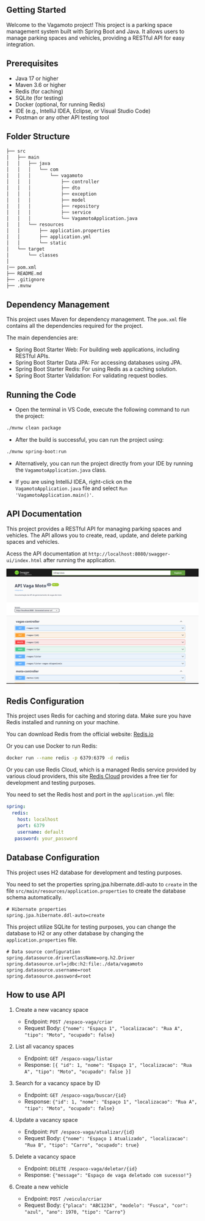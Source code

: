 ## Getting Started

Welcome to the Vagamoto project! This project is a parking space management system built with Spring Boot and Java. It allows users to manage parking spaces and vehicles, providing a RESTful API for easy integration.

## Prerequisites
- Java 17 or higher
- Maven 3.6 or higher
- Redis (for caching)
- SQLite (for testing)
- Docker (optional, for running Redis)
- IDE (e.g., IntelliJ IDEA, Eclipse, or Visual Studio Code)
- Postman or any other API testing tool


## Folder Structure

```plaintext
├── src
│   ├── main
│   │   ├── java
│   │   │   └── com
│   │   │       └── vagamoto
│   │   │           ├── controller
│   │   │           ├── dto
│   │   │           ├── exception
│   │   │           ├── model
│   │   │           ├── repository
│   │   │           ├── service
│   │   │           └── VagamotoApplication.java
│   │   └── resources
│   │       ├── application.properties
│   │       ├── application.yml
│   │       └── static
│   └── target
│       └── classes
│  
|── pom.xml
├── README.md
├── .gitignore
├── .mvnw
```


## Dependency Management

This project uses Maven for dependency management. The `pom.xml` file contains all the dependencies required for the project.

The main dependencies are:
- Spring Boot Starter Web: For building web applications, including RESTful APIs.
- Spring Boot Starter Data JPA: For accessing databases using JPA.
- Spring Boot Starter Redis: For using Redis as a caching solution.
- Spring Boot Starter Validation: For validating request bodies.

## Running the Code
- Open the terminal in VS Code, execute the following command to run the project:
```bash
./mvnw clean package
```
- After the build is successful, you can run the project using:
```bash
./mvnw spring-boot:run
```
- Alternatively, you can run the project directly from your IDE by running the `VagamotoApplication.java` class.

- If you are using IntelliJ IDEA, right-click on the `VagamotoApplication.java` file and select `Run 'VagamotoApplication.main()'`.

## API Documentation
This project provides a RESTful API for managing parking spaces and vehicles. 
The API allows you to create, read, update, and delete parking spaces and vehicles.

Acess the API documentation at `http://localhost:8080/swagger-ui/index.html` after running the application.

![alt text](.github/swagger.png)


## Redis Configuration
This project uses Redis for caching and storing data.
Make sure you have Redis installed and running on your machine.


You can download Redis from the official website: [Redis.io](https://redis.io/download)

Or you can use Docker to run Redis:

```bash
docker run --name redis -p 6379:6379 -d redis
```

Or you can use Redis Cloud, which is a managed Redis service provided by various cloud providers, this site [Redis Cloud](https://redis.com/redis-enterprise-cloud/) provides a free tier for development and testing purposes.


You need to set the Redis host and port in the `application.yml` file:

```yaml
spring:
  redis:
    host: localhost
    port: 6379
    username: default
   password: your_password
```

## Database Configuration
This project uses H2 database for development and testing purposes.

You need to set the properties spring.jpa.hibernate.ddl-auto to `create` in the file 
`src/main/resources/application.properties` to create the database schema automatically.

```properties
# Hibernate properties
spring.jpa.hibernate.ddl-auto=create
```

This project utilize SQLite for testing purposes, you can change the database to H2 or any other database by changing the `application.properties` file.

```properties
# Data source configuration
spring.datasource.driverClassName=org.h2.Driver
spring.datasource.url=jdbc:h2:file:./data/vagamoto
spring.datasource.username=root
spring.datasource.password=root
```

## How to use API

1. Create a new vacancy space
   - Endpoint: `POST /espaco-vaga/criar`
   - Request Body: `{"nome": "Espaço 1", "localizacao": "Rua A", "tipo": "Moto", "ocupado": false}`

2. List all vacancy spaces
   - Endpoint: `GET /espaco-vaga/listar`
   - Response: `[{ "id": 1, "nome": "Espaço 1", "localizacao": "Rua A", "tipo": "Moto", "ocupado": false }]`

3. Search for a vacancy space by ID
   - Endpoint: `GET /espaco-vaga/buscar/{id}`
   - Response: `{"id": 1, "nome": "Espaço 1", "localizacao": "Rua A", "tipo": "Moto", "ocupado": false}`

4. Update a vacancy space
    - Endpoint: `PUT /espaco-vaga/atualizar/{id}`
    - Request Body: `{"nome": "Espaço 1 Atualizado", "localizacao": "Rua B", "tipo": "Carro", "ocupado": true}`

5. Delete a vacancy space
    - Endpoint: `DELETE /espaco-vaga/deletar/{id}`
    - Response: `{"message": "Espaço de vaga deletado com sucesso!"}`

6. Create a new vehicle
    - Endpoint: `POST /veiculo/criar`
    - Request Body: `{"placa": "ABC1234", "modelo": "Fusca", "cor": "azul", "ano": 1970, "tipo": "Carro"}`